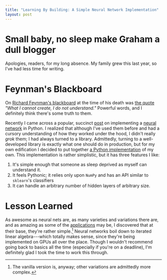 ```yaml
---
title: "Learning By Building: A Simple Neural Network Implementation"
layout: post
---
```


# Small baby, no sleep make Graham a dull blogger
Apologies, readers, for my long absence.
My family grew this last year, so I've had less time for writing.

# Feynman's Blackboard
On [Richard Feynman's
blackboard](https://twitter.com/edwardtufte/status/566018453169913856) at the
time of his death was [the
quote](https://en.wikiquote.org/wiki/Richard_Feynman) *"What I cannot create, I
do not understand."*
Powerful words, and I definitely think there's some truth to them.

Recently I came across a popular, succinct
[post](http://iamtrask.github.io/2015/07/12/basic-python-network/) on
implementing a [neural
network](https://en.wikipedia.org/wiki/Artificial_neural_network) in Python.
I realized that although I've used them before and had a cursory understanding
of how they worked under the hood, I didn't really *grok* them; I had always
turned to a library.
Admittedly, turning to a well-developed library is exactly what one should do
in production, but for my own edification I decided to put together [a Python
implementation](https://github.com/genos/Workbench/blob/main/nn.py)
of my own.
This implementation is rather simplistic, but it has three features I like:

1. It's simple enough that someone as sleep deprived as myself can
   understand it.
2. It feels Pythonic; it relies only upon `NumPy` and has an API similar to
   `sklearn`'s classifiers
3. It can handle an arbitrary number of hidden layers of arbitrary size.

# Lesson Learned
As awesome as neural nets are, as many varieties and variations there are, and
as amazing as some of the
[applications](http://googleresearch.blogspot.com/2015/06/inceptionism-going-deeper-into-neural.html)
may be, I discovered that at their base, they're rather simple.[^1]
Neural networks boil down to iterated linear algebra---which totally makes
sense, since they're being implemented on GPUs all over the place.
Though I wouldn't recommend going back to basics all the time (especially if
you're on a deadline), I'm definitely glad I took the time to work this
through.

[^1]: The vanilla version is, anyway; other variations are admittedly more complex.
